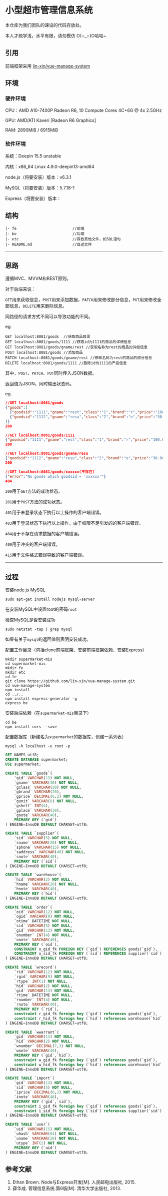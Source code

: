 # 小型超市管理信息系统

本仓库为我们团队的课设的代码存放处。

本人才疏学浅，水平有限，请勿模仿 O(∩\_∩)O哈哈~

## 引用

前端框架采用 [lin-xin/vue-manage-system][1]

## 环境

### 硬件环境

CPU：AMD A10-7400P Radeon R6, 10 Compute Cores 4C+6G @ 4x 2.5GHz

GPU: AMD/ATI Kaveri [Radeon R6 Graphics]

RAM: 2890MiB / 6915MiB

### 软件环境

系统：Deepin 15.5 unstable

内核：x86_64 Linux 4.9.0-deepin13-amd64

node.js（将要安装）版本：v6.3.1

MySQL（将要安装）版本：5.7.18-1

Express（将要安装）版本：

## 结构

```
|- fe                         //前端
|- be                         //后端
|- etc                        //存放其他文件，如SQL语句
|- README.md				  //自述文件
```

---------

## 思路

遵循MVC、MVVM和REST原则。

对于后端来说：

`GET`用来获取信息，`POST`用来添加数据，`PATCH`用来修改部分信息，`PUT`用来修改全部信息，`DELETE`用来删除信息。

同路径的请求方式不同可以导致功能的不同。

eg.

```
GET localhost:8081/goods  //获取商品目录
GET localhost:8081/goods/1111 //获取id为1111的商品的详细信息
GET localhost:8081/goods/gname/rest //获取名称为rest的商品的详细信息
POST localhost:8081/goods //添加商品
PATCH localhost:8081/goods/gname/rest //修改名称为rest的商品的部分信息
DELETE localhost:8081/goods/1111 //删除id为1111的产品信息
```

其中，`POST`、`PATCH`、`PUT`同时传入JSON数据。

返回值为JSON，同时输出状态码。

eg.

```json
//GET localhost:8081/goods
{"goods":[
  {"goodsid":"1111","gname":"rest","class":"1","brand":"r","price":"100.00","place":"earth","note":"11111111111111111"},
  {"goodsid":"1112","gname":"resu","class":"2","brand":"e","price":"30.00","place":"earth1","note":"11111112222222211"}
]}
200

//GET localhost:8081/goods/1111
{"goodsid":"1111","gname":"rest","class":"1","brand":"r","price":"100.00","place":"earth","note":"11111111111111111"}
200

//GET localhost:8081/goods/gname/resu
{"goodsid":"1112","gname":"resu","class":"2","brand":"e","price":"30.00","place":"earth1","note":"11111112222222211"}
200

//GET localhost:8081/goods/xxxxxx(不存在)
{"error":"No goods which goodsid = 'xxxxxx'"}
404
```

`200`用于`GET`方法的成功状态。

`201`用于`POST`方法的成功状态。

`401`用于未登录状态下执行以上操作的客户端错误。

`403`用于登录状态下执行以上操作，由于权限不足引发的的客户端错误。

`404`用于不存在请求数据的客户端错误。

`409`用于冲突的客户端错误。

`415`用于文件格式错误导致的客户端错误。



---------

## 过程

安装node.js MySQL

```shell
sudo apt-get install nodejs mysql-server
```
在安装MySQL中设置root的密码`root`

检查MySQL是否安装成功

```shell
sudo netstat -tap | grep mysql
```
如果有关于`mysql`的返回值则表明安装成功。

配置工作目录（包括clone前端框架、安装前端框架依赖、安装Express）

```shell
mkdir supermarket-mis
cd supermarket-mis
mkdir fe
mkdir etc
cd fe
git clone https://github.com/lin-xin/vue-manage-system.git
cd vue-manage-system
npm install
cd ../..
npm install express-generator -g
express be
```

安装后端依赖（在`supermarket-mis`目录下）

```shell
cd be
npm install cors --save
```

配置数据库（新建名为`supermarket`的数据库，创建一系列表）

```shell
mysql -h localhost -u root -p
```

```sql
SET NAMES utf8;
CREATE DATABASE supermarket;
USE supermarket;

CREATE TABLE `goods`(
    `gid` VARCHAR(13) NOT NULL,
    `gname` VARCHAR(30) NOT NULL,
    `gclass` VARCHAR(20) NOT NULL,
    `gbrand` VARCHAR(20),
    `gprice` DECIMAL(6,2) NOT NULL,
    `gunit` VARCHAR(8) NOT NULL,
    `gshelf` INT(4),
    `gplace` VARCHAR(30),
    `gnote` VARCHAR(40),
    PRIMARY KEY (`gid`)
) ENGINE=InnoDB DEFAULT CHARSET=utf8;

CREATE TABLE `supplier`(
    `sid` VARCHAR(5) NOT NULL,
    `sname` VARCHAR(20) NOT NULL,
    `sphone` VARCHAR(15) NOT NULL,
    `saddress` VARCHAR(40) NOT NULL,
    `snote` VARCHAR(40),
    PRIMARY KEY (`sid`)
) ENGINE=InnoDB DEFAULT CHARSET=utf8;

CREATE TABLE `warehouse`(
    `hid` VARCHAR(2) NOT NULL,
    `hname` VARCHAR(20) NOT NULL,
    `hnote` VARCHAR(40),
    PRIMARY KEY (`hid`)
) ENGINE=InnoDB DEFAULT CHARSET=utf8;

CREATE TABLE `order`(
    `oid` VARCHAR(12) NOT NULL,
    `ogid` VARCHAR(9) NOT NULL,
    `otime` DATETIME NOT NULL,
    `sid` VARCHAR(5) NOT NULL,
    `gid` VARCHAR(13) NOT NULL,
    `onumber` INT(4) NOT NULL,
    `onote` VARCHAR(40),
    PRIMARY KEY (`oid`),
    CONSTRAINT o_gid_fk FOREIGN KEY (`gid`) REFERENCES goods(`gid`),
    CONSTRAINT o_sid_fk FOREIGN KEY (`sid`) REFERENCES supplier(`sid`)
) ENGINE=InnoDB DEFAULT CHARSET=utf8;

CREATE TABLE `wrecord`(
    `rid` VARCHAR(12) NOT NULL,
    `rgid` VARCHAR(9) NOT NULL,
    `rtype` INT(1) NOT NULL,
    `hid` VARCHAR(2) NOT NULL,
    `gid` VARCHAR(13) NOT NULL,
    `rtime` DATETIME NOT NULL,
    `rnumber` INT(4) NOT NULL,
    `rnote` VARCHAR(40),
    PRIMARY KEY (`rid`),
    constraint r_gid_fk foreign key (`gid`) references goods(`gid`),
    constraint r_hid_fk foreign key (`hid`) references warehouse(`hid`)
) ENGINE=InnoDB DEFAULT CHARSET=utf8;

CREATE TABLE `wwarrant`(
    `gid` VARCHAR(13) NOT NULL,
    `hid` VARCHAR(2) NOT NULL,
    `wnumber` DECIMAL(7,3) NOT NULL,
    `wnote` VARCHAR(40),
    PRIMARY KEY (`gid`,`hid`),
    constraint w_gid_fk foreign key (`gid`) references goods(`gid`),
    constraint w_hid_fk foreign key (`hid`) references warehouse(`hid`)
) ENGINE=InnoDB DEFAULT CHARSET=utf8;

CREATE TABLE `import`(
    `gid` VARCHAR(13) NOT NULL,
    `sid` VARCHAR(5) NOT NULL,
    `iprice` DECIMAL(6,2) NOT NULL,
    `inote` VARCHAR(40),
    PRIMARY KEY (`gid`,`sid`),
    constraint i_gid_fk foreign key (`gid`) references goods(`gid`),
    constraint i_sid_fk foreign key (`sid`) references supplier(`sid`)
) ENGINE=InnoDB DEFAULT CHARSET=utf8;

CREATE TABLE `user`(
    `uid` VARCHAR(15) NOT NULL,
    `uhash` VARCHAR(64) NOT NULL,
    `uname` VARCHAR(20) NOT NULL,
    `utype` INT(2) NOT NULL,
    PRIMARY KEY (`uid`)
) ENGINE=InnoDB DEFAULT CHARSET=utf8;
```

## 参考文献

1. Ethan Brown. Node与Express开发[M]. 人民邮电出版社, 2015.
2. 薛华成. 管理信息系统.第6版[M]. 清华大学出版社, 2013.

[1]: https://github.com/lin-xin/vue-manage-system.git
